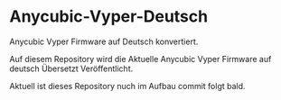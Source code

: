# Anycubic-Vyper-Deutsch
Anycubic Vyper Firmware auf Deutsch konvertiert.

Auf diesem Repository wird die Aktuelle Anycubic Vyper Firmware auf deutsch Übersetzt Veröffentlicht.

Aktuell ist dieses Repository nuch im Aufbau commit folgt bald.

